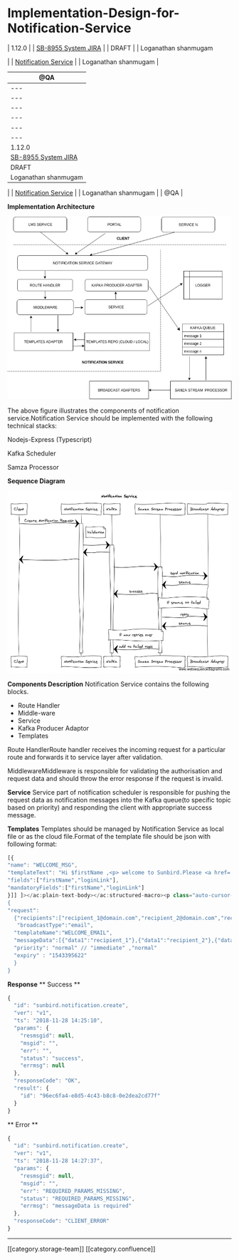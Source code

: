 # Implementation-Design-for-Notification-Service

\| 1.12.0 | | [SB-8955 System JIRA](https://browse/SB-8955) | | DRAFT | | Loganathan shanmugam

\| | [Notification Service](https://project-sunbird.atlassian.net/wiki/spaces/SBDES/pages/654409823/Notification+Service) | |  Loganathan shanmugam  |

| @QA                                           |
| --------------------------------------------- |
| ---                                           |
| ---                                           |
| ---                                           |
| ---                                           |
| ---                                           |
| ---                                           |
| 1.12.0                                        |
| [SB-8955 System JIRA](https://browse/SB-8955) |
| DRAFT                                         |
| Loganathan shanmugam                          |

\| | [Notification Service](https://project-sunbird.atlassian.net/wiki/spaces/SBDES/pages/654409823/Notification+Service) | |  Loganathan shanmugam  | | @QA |

**Implementation Architecture**

![](<../../../../.gitbook/assets/Notification-Service (5).png>)

The above figure  illustrates the components of notification service.Notification Service should be implemented with the following technical stacks:

Nodejs-Express (Typescript)&#x20;

Kafka Scheduler

Samza Processor

**Sequence Diagram**

![](<../../../../.gitbook/assets/Notifcation Scheduling & Delivery Sequence (6).png>)

**Components Description** Notification Service contains the following blocks.

* Route Handler
* Middle-ware
* Service
* Kafka Producer Adaptor&#x20;
* Templates

Route HandlerRoute handler receives the incoming request for a particular route and forwards it to service layer after validation.

MiddlewareMiddleware is responsible for validating the authorisation and  request data and should throw the error response if the request is invalid.

**Service** Service part of notification scheduler  is responsible for pushing the request data as notification messages into the Kafka queue(to specific topic based on priority) and responding the client with appropriate success message.

**Templates** Templates should be managed by Notification Service as local file or as the cloud file.Format of the template file should be json with following format:

```js
[{
"name": "WELCOME_MSG",
"templateText": "Hi $firstName ,<p> welcome to Sunbird.Please <a href='$loginLink'>Click here</a> to login to your account.</p>",
"fields":["firstName","loginLink"],
"mandatoryFields":["firstName","loginLink"]
}]] ]></ac:plain-text-body></ac:structured-macro><p class="auto-cursor-target"><br /></p><ac:structured-macro ac:name="info" ac:schema-version="1" ac:macro-id="4a65fa55-0102-4d33-9b53-e96838810436"><ac:parameter ac:name="title">**Note</ac:parameter><ac:rich-text-body><p>The templates file storage settings (cloud or local) should be configured in the environment variables.If the storage type is cloud like S3 then respective credentials for accessing them should also configured.</p></ac:rich-text-body></ac:structured-macro><p class="auto-cursor-target"><br /></p><h3><strong>Samza Stream Processor</strong></h3><p>Samza Message Processor will read messages from Kafka queue and send them with appropriate broadcast adapters (email,sms etc).Also in-case of failures in sending message it will push that  back into Kafka`s failed topics after maximum number of retries or message expiry.</p><p><strong style="font-size: 16.0px;"><br />API Specs</strong></p><p>To create a notification through notification service client should make the request in following format:</p><p class="auto-cursor-target"><br /></p><ac:structured-macro ac:name="code" ac:schema-version="1" ac:macro-id="bafdb9b1-b2ca-4ce2-bfbc-9e77f8b33297"><ac:parameter ac:name="language">js</ac:parameter><ac:plain-text-body><![CDATA[POST notification/v1/create
{
"request":
  {"recipients":["recipient_1@domain.com","recipient_2@domain.com","recipient_N@domain.com"],
   "broadcastType":"email",
  "templateName":"WELCOME_EMAIL",
  "messageData":[{"data1":"recipient_1"},{"data1":"recipient_2"},{"data1":"recipient_N"}],
  "priority": "normal" // "immediate" ,"normal"
  "expiry" : "1543395622"
  }
}
```

**Response** \*\* Success \*\*

```js
{
  "id": "sunbird.notification.create",
  "ver": "v1",
  "ts": "2018-11-28 14:25:10",
  "params": {
    "resmsgid": null,
    "msgid": "",
    "err": "",
    "status": "success",
    "errmsg": null
  },
  "responseCode": "OK",
  "result": {
    "id": "96ec6fa4-e8d5-4c43-b8c8-0e2dea2cd77f"
  }
}
```

\*\* Error  \*\*

```js
{
  "id": "sunbird.notification.create",
  "ver": "v1",
  "ts": "2018-11-28 14:27:37",
  "params": {
    "resmsgid": null,
    "msgid": "",
    "err": "REQUIRED_PARAMS_MISSING",
    "status": "REQUIRED_PARAMS_MISSING",
    "errmsg": "messageData is required"
  },
  "responseCode": "CLIENT_ERROR"
}
```

***

\[\[category.storage-team]] \[\[category.confluence]]
